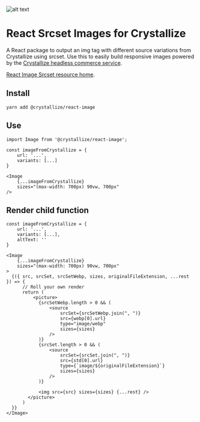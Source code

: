 ![alt text](https://raw.githubusercontent.com/snowballdigital/react-image/HEAD/media/logo.png "An illustration of an atom")

# React Srcset Images for Crystallize

A React package to output an img tag with different source variations from Crystallize using srcset. Use this to easily build responsive images powered by the [Crystallize headless commerce service](https://crystallize.com/).

[React Image Srcset resource home](https://crystallize.com/developers/react-components/react-image-srcset).

## Install

```
yarn add @crystallize/react-image
```

## Use

```
import Image from '@crystallize/react-image';

const imageFromCrystallize = {
    url: '...',
    variants: [...]
}

<Image
    {...imageFromCrystallize}
    sizes="(max-width: 700px) 90vw, 700px"
/>
```

## Render child function

```
const imageFromCrystallize = {
    url: '...',
    variants: [...],
    altText: ''
}

<Image
    {...imageFromCrystallize}
    sizes="(max-width: 700px) 90vw, 700px"
>
  {({ src, srcSet, srcSetWebp, sizes, originalFileExtension, ...rest }) => {
      // Roll your own render
      return (
          <picture>
            {srcSetWebp.length > 0 && (
                <source
                    srcSet={srcSetWebp.join(", ")}
                    src={webp[0].url}
                    type="image/webp"
                    sizes={sizes}
                />
            )}
            {srcSet.length > 0 && (
                <source
                    srcSet={srcSet.join(", ")}
                    src={std[0].url}
                    type={`image/${originalFileExtension}`}
                    sizes={sizes}
                />
            )}

            <img src={src} sizes={sizes} {...rest} />
        </picture>
      )
  }}
</Image>
```
